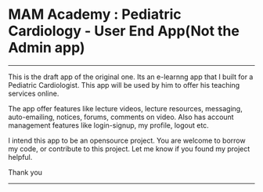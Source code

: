 # MAM Academy : Pediatric Cardiology -  User End App(Not the Admin app)
------------
This is the draft app of the original one. Its an e-learnng app that I built for a Pediatric Cardiologist.
This app will be used by him to offer his teaching services online.

The app offer features like lecture videos, lecture resources, messaging, auto-emailing, notices, forums, comments on video. Also has account management features like login-signup, my profile, logout etc.



I intend this app to be an opensource project. You are welcome to borrow my code, or contribute to this project.
Let me know if you found my project helpful.

Thank you




-------------
